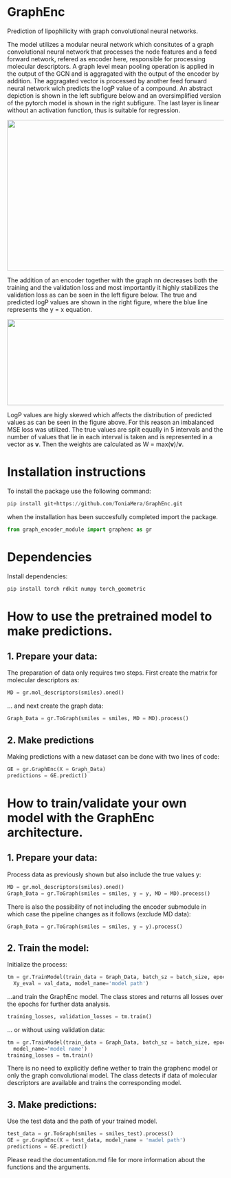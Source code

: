 # GraphEnc
Prediction of lipophilicity with graph convolutional neural networks.

The model utilizes a modular neural network which consitutes of a graph convolutional neural network that processes the node features and a feed forward network, refered as encoder here, responsible for processing molecular descriptors. A graph level mean pooling operation is applied in the output of the GCN and is aggragated with the output of the encoder by addition. The aggragated vector is processed by another feed forward neural network wich predicts the logP value of a compound. An abstract depiction is shown in the left subfigure below and an oversimplified version of the pytorch model is shown in the right subfigure. The last layer is linear without an activation function, thus is suitable for regression.

<p align="center">
  <img src="https://github.com/ToniaMera/GraphEnc/assets/77622398/4a7bdaea-5fa0-4459-9690-89353054d39c" width="900" height="350">
</p>

The addition of an encoder together with the graph nn decreases both the training and the validation loss and most importantly it highly stabilizes the validation loss as can be seen in the left figure below. The true and predicted logP values are shown in the right figure, where the blue line represents the y = x equation.

<p align="center">
    <img src="https://github.com/ToniaMera/GraphEnc/assets/77622398/424bf77e-1c79-495f-9a9d-86519a3037c5" width="600" height="200">
</p>

LogP values are higly skewed which affects the distribution of predicted values as can be seen in the figure above. For this reason an imbalanced MSE loss was utilized. The true values are split equally in 5 intervals and the number of values that lie in each interval is taken and is represented in a vector as **v**. Then the weights are calculated as W = max(**v**)/**v**. 

# Installation instructions

To install the package use the following command:


```python
pip install git+https://github.com/ToniaMera/GraphEnc.git
```
when the installation has been succesfully completed import the package.

```python
from graph_encoder_module import graphenc as gr
```
# Dependencies

Install dependencies:

```python
pip install torch rdkit numpy torch_geometric
```

# How to use the pretrained model to make predictions.
## 1. Prepare your data:

The preparation of data only requires two steps. First create the matrix for molecular descriptors as:

```python
MD = gr.mol_descriptors(smiles).oned()
```

... and next create the graph data:

```python
Graph_Data = gr.ToGraph(smiles = smiles, MD = MD).process()  
```

## 2. Make predictions 

Making predictions with a new dataset can be done with two lines of code:

```python
GE = gr.GraphEnc(X = Graph_Data)
predictions = GE.predict()
```

# How to train/validate your own model with the GraphEnc architecture.

## 1. Prepare your data:

Process data as previously shown but also include the true values y:

```python
MD = gr.mol_descriptors(smiles).oned()
Graph_Data = gr.ToGraph(smiles = smiles, y = y, MD = MD).process()  
```

There is also the possibility of not including the encoder submodule in which case the pipeline changes as it follows (exclude MD data):

```python
Graph_Data = gr.ToGraph(smiles = smiles, y = y).process()  
```

## 2. Train the model:

Initialize the process:

```python
tm = gr.TrainModel(train_data = Graph_Data, batch_sz = batch_size, epochs = num_epochs,
  Xy_eval = val_data, model_name='model path')
```
...and train the GraphEnc model. The class stores and returns all losses over the epochs for further data analysis.

```python
training_losses, validation_losses = tm.train()
```
... or without using validation data:

```python
tm = gr.TrainModel(train_data = Graph_Data, batch_sz = batch_size, epochs = num_epochs,
  model_name='model name')
training_losses = tm.train()
```
There is no need to explicitly define wether to train the graphenc model or only the graph convolutional model. The class detects if data of molecular descriptors are available and trains the corresponding model.
## 3. Make predictions:

Use the test data and the path of your trained model.

```python
test_data = gr.ToGraph(smiles = smiles_test).process() 
GE = gr.GraphEnc(X = test_data, model_name = 'madel path')
predictions = GE.predict()
```

Please read the documentation.md file for more information about the functions and the arguments.

